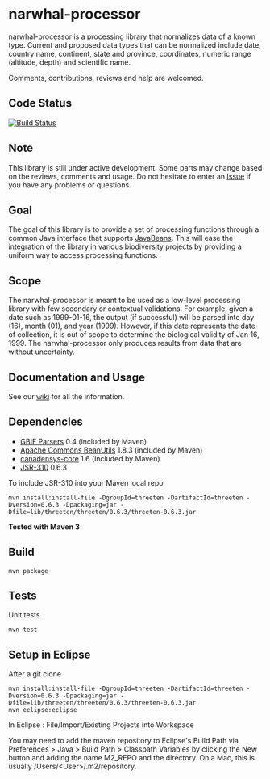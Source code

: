 narwhal-processor
=================

narwhal-processor is a processing library that normalizes data of a known type. Current and proposed data types that can be normalized include date, country name, continent, state and province, coordinates, numeric range (altitude, depth) and scientific name.

Comments, contributions, reviews and help are welcomed.

Code Status
-----------
[![Build Status](https://travis-ci.org/Canadensys/narwhal-processor.png)](https://travis-ci.org/Canadensys/narwhal-processor)

Note
----
This library is still under active development. Some parts may change based on the reviews, comments and usage. Do not hesitate to enter an [Issue](https://github.com/Canadensys/narwhal-processor/issues) if you have any problems or questions.

Goal
----
The goal of this library is to provide a set of processing functions through a common Java interface that supports [JavaBeans](http://en.wikipedia.org/wiki/JavaBeans). This will ease the integration of the library in various biodiversity projects by providing a uniform way to access processing functions.

Scope
-----
The narwhal-processor is meant to be used as a low-level processing library with few secondary or contextual validations. For example, given a date such as 1999-01-16, the output (if successful) will be parsed into day (16), month (01), and year (1999). However, if this date represents the date of collection, it is out of scope to determine the biological validity of Jan 16, 1999.
The narwhal-processor only produces results from data that are without uncertainty.

Documentation and Usage
-----------------------
See our [wiki](https://github.com/Canadensys/narwhal-processor/wiki) for all the information.

Dependencies
------------
 * [GBIF Parsers](http://code.google.com/p/gbif-common-resources/) 0.4 (included by Maven)
 * [Apache Commons BeanUtils](http://commons.apache.org/beanutils/) 1.8.3 (included by Maven)
 * [canadensys-core](https://github.com/Canadensys/canadensys-core) 1.6 (included by Maven)
 * [JSR-310](http://threeten.sourceforge.net/) 0.6.3

To include JSR-310 into your Maven local repo
```
mvn install:install-file -DgroupId=threeten -DartifactId=threeten -Dversion=0.6.3 -Dpackaging=jar -Dfile=lib/threeten/threeten/0.6.3/threeten-0.6.3.jar
```

__Tested with Maven 3__

Build
-----
```
mvn package
```

Tests
-----
Unit tests
```
mvn test
```

Setup in Eclipse
----------------
After a git clone
```
mvn install:install-file -DgroupId=threeten -DartifactId=threeten -Dversion=0.6.3 -Dpackaging=jar -Dfile=lib/threeten/threeten/0.6.3/threeten-0.6.3.jar
mvn eclipse:eclipse
```
In Eclipse : File/Import/Existing Projects into Workspace

You may need to add the maven repository to Eclipse's Build Path via Preferences > Java > Build Path > Classpath Variables by clicking the New button and adding the name M2\_REPO and the directory. On a Mac, this is usually /Users/\<User\>/.m2/repository.

